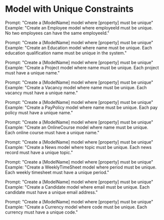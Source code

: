 # Model with Unique Constraints

Prompt: "Create a [ModelName] model where [property] must be unique"
Example: "Create an Employee model where employeeId must be unique. No two employees can have the same employeeId."

Prompt: "Create a [ModelName] model where [property] must be unique"
Example: "Create an Education model where name must be unique. Each education qualification name must be unique in the system."

Prompt: "Create a [ModelName] model where [property] must be unique"
Example: "Create a Project model where name must be unique. Each project must have a unique name."

Prompt: "Create a [ModelName] model where [property] must be unique"
Example: "Create a Vacancy model where name must be unique. Each vacancy must have a unique name."

Prompt: "Create a [ModelName] model where [property] must be unique"
Example: "Create a PayPolicy model where name must be unique. Each pay policy must have a unique name."

Prompt: "Create a [ModelName] model where [property] must be unique"
Example: "Create an OnlineCourse model where name must be unique. Each online course must have a unique name."

Prompt: "Create a [ModelName] model where [property] must be unique"
Example: "Create a News model where topic must be unique. Each news record must have a unique topic."

Prompt: "Create a [ModelName] model where [property] must be unique"
Example: "Create a WeeklyTimeSheet model where period must be unique. Each weekly timesheet must have a unique period."

Prompt: "Create a [ModelName] model where [property] must be unique"
Example: "Create a Candidate model where email must be unique. Each candidate must have a unique email address."

Prompt: "Create a [ModelName] model where [property] must be unique"
Example: "Create a Currency model where code must be unique. Each currency must have a unique code."
